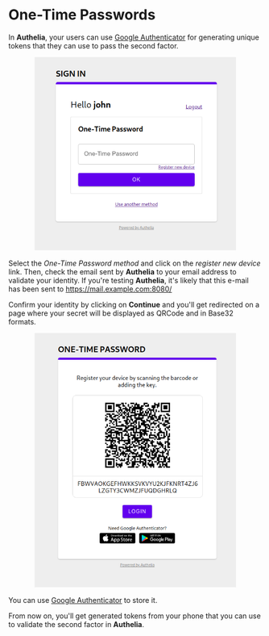 # One-Time Passwords

In **Authelia**, your users can use [Google Authenticator] for generating unique
tokens that they can use to pass the second factor.

<p align="center">
  <img src="../../images/2factor_totp.png" width="400">
</p>

Select the *One-Time Password method* and click on the *register new device* link.
Then, check the email sent by **Authelia** to your email address
to validate your identity. If you're testing **Authelia**, it's likely
that this e-mail has been sent to https://mail.example.com:8080/

Confirm your identity by clicking on **Continue** and you'll get redirected
on a page where your secret will be displayed as QRCode and in Base32 formats.

<p align="center">
  <img src="../../images/totp.png" width="400">
</p>

You can use [Google Authenticator] to store it.

From now on, you'll get generated
tokens from your phone that you can use to validate the second factor in **Authelia**.



[Google Authenticator]: https://play.google.com/store/apps/details?id=com.google.android.apps.authenticator2&hl=en